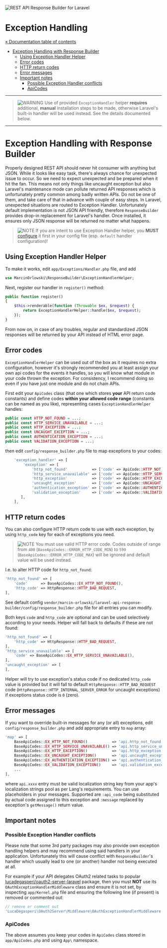 ![REST API Response Builder for Laravel](../artwork/laravel-api-response-builder-logo.svg)

# Exception Handling #

[« Documentation table of contents](README.md)

* [Exception Handling with Response Builder](#exception-handling-with-response-builder)
  * [Using Exception Handler Helper](#using-exception-handler-helper)
  * [Error codes](#error-codes)
  * [HTTP return codes](#http-return-codes)
  * [Error messages](#error-messages)
  * [Important notes](#important-notes)
    * [Possible Exception Handler conflicts](#possible-exception-handler-conflicts)
    * [ApiCodes](#apicodes)

---

 > ![WARNING](img/warning.png) Use of provided `ExceptionHandler` helper **requires** additional, **manual**
 > installation steps to be made, otherwise Laravel's built-in handler will be used instead. See the details
 > documented below.

---

# Exception Handling with Response Builder #

 Properly designed REST API should never hit consumer with anything but JSON. While it looks like easy task,
 there's always chance for unexpected issue to occur. So we need to expect unexpected and be prepared when it
 hit the fan. This means not only things like uncaught exception but also Laravel's maintenance mode can pollute
 returned API responses which is unfortunately pretty common among badly written APIs. Do not be one of them,
 and take care of that in advance with couple of easy steps. In Laravel, unexpected situations are routed to
 Exception Handler. Unfortunately default implementation is not JSON API friendly, therefore `ResponseBuilder`
 provides drop-in replacement for Laravel's handler. Once installed, it ensures only JSON response will be
 returned no matter what happens.

> ![NOTE](img/notes.png) If you are intent to use Exception Handler helper, you **MUST** [configure](config.md) it first in
> your config file (esp. `default` handler configuration)!

## Using Exception Handler Helper ##

 To make it works, edit `app/Exceptions/Handler.php` file, and add

```php
use MarcinOrlowski\ResponseBuilder\ExceptionHandlerHelper;
```

 Next, register our handler in `register()` method:

```php
public function register()
{
    $this->renderable(function (Throwable $ex, $request) {
        return ExceptionHandlerHelper::handle($ex, $request);
    });
}
```

 From now on, in case of any troubles, regular and standardized JSON responses will be
 returned by your API instead of HTML error page.


## Error codes ##

 `ExceptionHandlerHelper` can be used out of the box as it requires no extra configuration,
 however it's strongly recommended you at least assign your own api codes for the events it handles,
 so you will know what module in your code thrown the exception. For consistency, I recommend
 doing so even if you have just one module and do not chain APIs.

 First edit your `ApiCodes` class (that one which stores **your** API return code constants) and define
 codes **within your allowed code range** (constants can be named as you like), representing
 cases `ExceptionHandlerHelper` handles:

```php
public const HTTP_NOT_FOUND = ...;
public const HTTP_SERVICE_UNAVAILABLE = ...;
public const HTTP_EXCEPTION = ...;
public const UNCAUGHT_EXCEPTION = ...;
public const AUTHENTICATION_EXCEPTION = ...;
public const VALIDATION_EXCEPTION = ...;
```

 then edit `config/response_builder.php` file to map exceptions to your codes:

```php
    'exception_handler' => [
        'exception' => [
            'http_not_found'           => ['code' => ApiCode::HTTP_NOT_FOUND],
            'http_service_unavailable' => ['code' => ApiCode::HTTP_SERVICE_UNAVAILABLE],
            'http_exception'           => ['code' => ApiCode::HTTP_EXCEPTION],
            'uncaught_exception'       => ['code' => ApiCode::UNCAUGHT_EXCEPTION],
            'authentication_exception' => ['code' => ApiCode::AUTHENTICATION_EXCEPTION],
            'validation_exception'     => ['code' => ApiCode::VALIDATION_EXCEPTION],
       ],
    ],
```

## HTTP return codes ##

 You can also configure HTTP return code to use with each exception, by using `http_code` key
 for each of exceptions you need.

 > ![NOTE](img/notes.png) You must use valid HTTP error code. Codes outside of range from `400`
 > (`BaseApiCodes::ERROR_HTTP_CODE_MIN`) to `599` (`BaseApiCodes::ERROR_HTTP_CODE_MAX`) will be ignored
 > and default value will be used instead.

I.e. to alter HTTP code for `http_not_found`:

```php
'http_not_found' => [
    'code'      => BaseApiCodes::EX_HTTP_NOT_FOUND(),
    'http_code' => HttpResponse::HTTP_BAD_REQUEST,
],
```

 See default config `vendor/marcin-orlowski/laravel-api-response-builder/config/response_builder.php`
 file for all entries you can modify.

 Both keys `code` and `http_code` are optional and can be used selectively according to your needs.
 Helper will fall back to defaults if these are not found:

```php
'http_not_found' => [
    'http_code' => HttpResponse::HTTP_BAD_REQUEST,
],
'http_service_unavailable' => [
    'code' => BaseApiCodes::EX_HTTP_SERVICE_UNAVAILABLE(),
],
'uncaught_exception' => [
],
````

 Helper will try to use exception's status code if no dedicated `http_code` value is provided but it will fall
 to default `HttpResponse::HTTP_BAD_REQUEST` code (`HttpResponse::HTTP_INTERNAL_SERVER_ERROR` for uncaught
 exceptions) if exceptions status code is `0` (zero).

## Error messages ##

 If you want to override built-in messages for any (or all) exceptions, edit `config/response_builder.php`
 and add appropriate entry to `map` array:

```php
'map' => [
    BaseApiCodes::EX_HTTP_NOT_FOUND()           => 'api.http_not_found',
    BaseApiCodes::EX_HTTP_SERVICE_UNAVAILABLE() => 'api.http_service_unavailable',
    BaseApiCodes::EX_HTTP_EXCEPTION()           => 'api.http_exception',
    BaseApiCodes::EX_UNCAUGHT_EXCEPTION()       => 'api.uncaught_exception',
    BaseApiCodes::EX_AUTHENTICATION_EXCEPTION() => 'api.authentication_exception',
    BaseApiCodes::EX_VALIDATION_EXCEPTION()     => 'api.validation_exception',
    ...
],
```

 where `api.xxxx` entry must be valid localization string key from your app's localization strings
 pool as per Lang's requirements. You can use placeholders in your messages. Supported are
 `:api_code` being substituted by actual code assigned to this exception and `:message`
 replaced by exception's `getMessage()` return value.

## Important notes ##

### Possible Exception Handler conflicts ###

 Please note that some 3rd party packages may also provide own exception handling helpers and may
 recommend using said handlers in your application. Unfortunately this will cause conflict with
 `ResponseBuilder`'s handler which usually lead to one (or another) handler not being executed
 at all.

 For example if your API delegates OAuth2 related tasks to popular
 [lucadegasperi/oauth2-server-laravel](https://packagist.org/packages/lucadegasperi/oauth2-server-laravel) package, then you
 must **NOT** use its `OAuthExceptionHandlerMiddleware` class and ensure it is not set, by inspecting `app/Kernel.php` file
 and ensuring the following line (if present) is removed or commented out:

```php
// remove or comment out
'LucaDegasperi\OAuth2Server\Middleware\OAuthExceptionHandlerMiddleware',
```

### ApiCodes ###

 The above assumes you keep your codes in `ApiCodes` class stored in `app/ApiCodes.php` and using `App\` namespace.
